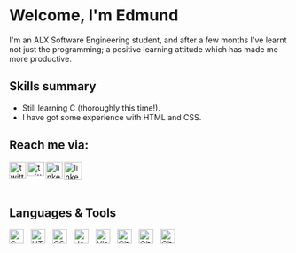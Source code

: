 # Welcome, I'm Edmund


I'm an ALX Software Engineering student, and after a few months I've learnt not just the programming; a positive learning attitude which has made me more productive.

Skills summary
---
- Still learning C (thoroughly this time!). 
- I have got some experience with HTML and CSS.

## Reach me via:

[<img alt="twitter profile" align="left" height="30px" width="30px" src="https://cdn.jsdelivr.net/npm/simple-icons@v7/icons/twitter.svg" />](https://twitter.com/edsegofvr#gh-light-mode-only)
[<img alt="twitter profile" align="left" height="26px" width="30px" src="https://cdn.jsdelivr.net/gh/devicons/devicon/icons/twitter/twitter-original.svg" />](https://twitter.com/edsegofvr#gh-dark-mode-only)
&nbsp;&nbsp;
[<img alt="linkedin profile" align="left" height="30px" width="30px" src="https://cdn.jsdelivr.net/npm/simple-icons@v7/icons/linkedin.svg" />](https://linkedin.com/in/edmund-sagoe#gh-light-mode-only)
[<img alt="linkedin profile" align="left" height="32px" width="32px" src="https://cdn.jsdelivr.net/gh/devicons/devicon/icons/linkedin/linkedin-original.svg" />](https://linkedin.com/in/edmund-sagoe#gh-dark-mode-only)
<br>
<br>
<br>

## Languages & Tools

<img align="left" alt="C Programming" width="26px" src="https://cdn.jsdelivr.net/gh/devicons/devicon/icons/c/c-original.svg" style="padding-right:10px;" />
<img align="left" alt="HTML5" width="26px" src="https://cdn.jsdelivr.net/gh/devicons/devicon/icons/html5/html5-original.svg" style="padding-right:10px;" />
<img align="left" alt="CSS" width="26px" src="https://cdn.jsdelivr.net/gh/devicons/devicon/icons/css3/css3-original.svg" style="padding-right:10px;" />
<img align="left" alt="JavaScript" width="26px" src="https://cdn.jsdelivr.net/gh/devicons/devicon/icons/javascript/javascript-original.svg" style="padding-right:10px;" />
<img align="left" alt="Visual Studio Code" width="26px" src="https://cdn.jsdelivr.net/gh/devicons/devicon/icons/vscode/vscode-original.svg" style="padding-right:10px;" />
<img align="left" alt="Git" width="26px" src="https://cdn.jsdelivr.net/gh/devicons/devicon/icons/git/git-original.svg" style="padding-right:10px;" />
<img align="left" alt="GitHub" width="26px" src="https://user-images.githubusercontent.com/3369400/139447912-e0f43f33-6d9f-45f8-be46-2df5bbc91289.png#gh-dark-mode-only" style="padding-right:10px;" />
<img align="left" alt="GitHub" width="26px" src="https://user-images.githubusercontent.com/3369400/139448065-39a229ba-4b06-434b-bc67-616e2ed80c8f.png#gh-light-mode-only" style="padding-right:10px;" />



[twitter]: https://twitter.com/edsegofvr
[linkedin]: https://linkedin.com/in/edmund-sagoe